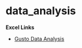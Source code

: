 # data_analysis

**Excel Links**

- [Gusto Data Analysis](https://1drv.ms/x/s!AkpqONAh2-UmggINtHalprgU2eJq)
